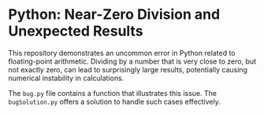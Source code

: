 # Python: Near-Zero Division and Unexpected Results

This repository demonstrates an uncommon error in Python related to floating-point arithmetic.  Dividing by a number that is very close to zero, but not exactly zero, can lead to surprisingly large results, potentially causing numerical instability in calculations.

The `bug.py` file contains a function that illustrates this issue. The `bugSolution.py` offers a solution to handle such cases effectively.
